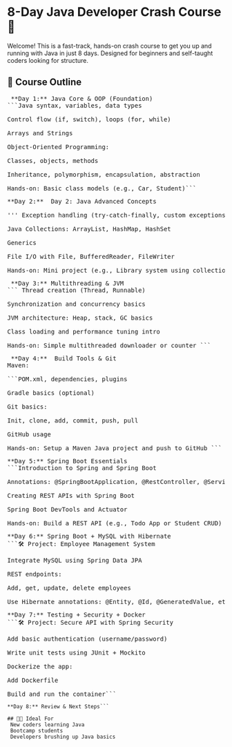 # 8-Day Java Developer Crash Course 🚀

Welcome! This is a fast-track, hands-on crash course to get you up and running with Java in just 8 days. Designed for beginners and self-taught coders looking for structure.

## 📅 Course Outline
<pre> **Day 1:** Java Core & OOP (Foundation)
```Java syntax, variables, data types

Control flow (if, switch), loops (for, while)

Arrays and Strings

Object-Oriented Programming:

Classes, objects, methods

Inheritance, polymorphism, encapsulation, abstraction

Hands-on: Basic class models (e.g., Car, Student)``` </pre>

<pre>**Day 2:**  Day 2: Java Advanced Concepts

''' Exception handling (try-catch-finally, custom exceptions)

Java Collections: ArrayList, HashMap, HashSet

Generics

File I/O with File, BufferedReader, FileWriter

Hands-on: Mini project (e.g., Library system using collections) ``` </pre>

<pre> **Day 3:** Multithreading & JVM 
``` Thread creation (Thread, Runnable)

Synchronization and concurrency basics

JVM architecture: Heap, stack, GC basics

Class loading and performance tuning intro

Hands-on: Simple multithreaded downloader or counter ``` </pre>

 <pre> **Day 4:**  Build Tools & Git
Maven:

```POM.xml, dependencies, plugins

Gradle basics (optional)

Git basics:

Init, clone, add, commit, push, pull

GitHub usage

Hands-on: Setup a Maven Java project and push to GitHub ```</pre>


 <pre>**Day 5:** Spring Boot Essentials
```Introduction to Spring and Spring Boot

Annotations: @SpringBootApplication, @RestController, @Service, @Autowired

Creating REST APIs with Spring Boot

Spring Boot DevTools and Actuator

Hands-on: Build a REST API (e.g., Todo App or Student CRUD) ```</pre>

<pre>**Day 6:** Spring Boot + MySQL with Hibernate
```🛠 Project: Employee Management System

Integrate MySQL using Spring Data JPA

REST endpoints:

Add, get, update, delete employees

Use Hibernate annotations: @Entity, @Id, @GeneratedValue, etc.```</pre>
<pre>**Day 7:** Testing + Security + Docker
```🛠 Project: Secure API with Spring Security

Add basic authentication (username/password)

Write unit tests using JUnit + Mockito

Dockerize the app:

Add Dockerfile

Build and run the container```</pre>
```
**Day 8:** Review & Next Steps```

## 👨‍💻 Ideal For
 New coders learning Java
 Bootcamp students
 Developers brushing up Java basics

